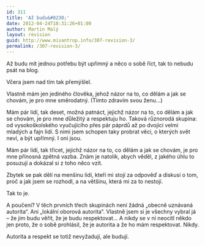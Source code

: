 ```yaml
---
id: 311
title: 'Až budu&#8230;'
date: 2012-04-24T18:31:26+01:00
author: Martin Malý
layout: revision
guid: http://www.misantrop.info/307-revision-3/
permalink: /307-revision-3/
---
```

Až budu mít jednou potřebu být upřímný a něco o sobě říct, tak to nebudu psát na blog.

<!--more-->

Včera jsem nad tím tak přemýšlel.

Vlastně mám jen jediného člověka, jehož názor na to, co dělám a jak se chovám, je pro mne směrodatný. (Tímto zdravím svou ženu&#8230;)

Mám pár lidí, tak deset, možná patnáct, jejichž názor na to, co dělám a jak se chovám, je pro mne důležitý a respektuju ho. Taková různorodá skupina: od vysokoškolského vyučujícího přes pár páprdů až po dvojici velmi mladých a fajn lidí. S nimi jsem schopen taky probrat věci, o kterých svět neví, a být upřímný. I oni jsou.

Mám pár lidí, tak třicet, jejichž názor na to, co dělám a jak se chovám, je pro mne přínosná zpětná vazba. Znám je natolik, abych věděl, z jakého úhlu to posuzují a dokázal si z toho něco vzít.

Zbytek se pak dělí na menšinu lidí, kteří mi stojí za odpověď a diskusi o tom, proč a jak jsem se rozhodl, a na většinu, která mi za to nestojí.

Tak to je.

A poučení? V těch prvních třech skupinách není žádná &#8222;obecně uznávaná autorita&#8220;. Ani &#8222;lokální oborová autorita&#8220;. Vlastně jsem si je všechny vybral já &#8211; že jim budu věřit, že je budu respektovat&#8230; A nikdy se v ní neocitl někdo jen proto, že o sobě prohlásil, že je autorita a že ho mám respektovat. Nikdy.

Autorita a respekt se totiž nevyžadují, ale budují.